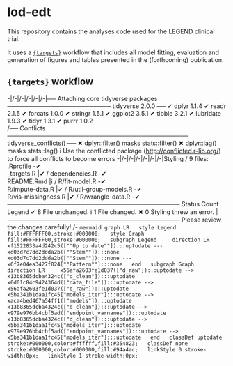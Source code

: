 
<!-- README.md is generated from README.Rmd. Please edit that file -->

# lod-edt

<!-- badges: start -->
<!-- badges: end -->

This repository contains the analyses code used for the LEGEND clinical
trial.

It uses a [`{targets}`](https://books.ropensci.org/targets/) workflow
that includes all model fitting, evaluation and generation of figures
and tables presented in the (forthcoming) publication.

## `{targets}` workflow

-\|/-\|/-\|/-\|/-\|/-\|── Attaching core tidyverse packages
──────────────────────── tidyverse 2.0.0 ── ✔ dplyr 1.1.4 ✔ readr 2.1.5
✔ forcats 1.0.0 ✔ stringr 1.5.1 ✔ ggplot2 3.5.1 ✔ tibble 3.2.1 ✔
lubridate 1.9.3 ✔ tidyr 1.3.1 ✔ purrr 1.0.2  
/── Conflicts ──────────────────────────────────────────
tidyverse_conflicts() ── ✖ dplyr::filter() masks stats::filter() ✖
dplyr::lag() masks stats::lag() ℹ Use the conflicted package
(<http://conflicted.r-lib.org/>) to force all conflicts to become errors
-\|/-\|/-\|/-\|/-\|/-\|/-\|Styling / 9 files: .Rprofile -✔  
\_targets.R \|✔ / dependencies.R -✔  
README.Rmd \|ℹ / R/fit-model.R -✔  
R/impute-data.R \|✔ / R/util-group-models.R -✔  
R/vis-missingness.R \|✔ / R/wrangle-data.R -✔  
──────────────────────────────────────── Status Count Legend ✔ 8 File
unchanged. ℹ 1 File changed. ✖ 0 Styling threw an error.
\|──────────────────────────────────────── Please review the changes
carefully!
/- `mermaid graph LR   style Legend fill:#FFFFFF00,stroke:#000000;   style Graph fill:#FFFFFF00,stroke:#000000;   subgraph Legend     direction LR     xf1522833a4d242c5([""Up to date""]):::uptodate --- xd03d7c7dd2ddda2b([""Stem""]):::none     xd03d7c7dd2ddda2b([""Stem""]):::none --- x6f7e04ea3427f824[""Pattern""]:::none   end   subgraph Graph     direction LR     x56afa2603fe1d037(["d_raw"]):::uptodate --> x13b8365dcba4324c(["d_clean"]):::uptodate     x0d01c84c9424364d(["data_file"]):::uptodate --> x56afa2603fe1d037(["d_raw"]):::uptodate     x5ba341b1daa1fc45["models_iter"]:::uptodate --> xaca4bed467a54ff1(["models"]):::uptodate     x13b8365dcba4324c(["d_clean"]):::uptodate --> x979e976bb4cbf5ad(["endpoint_varnames"]):::uptodate     x13b8365dcba4324c(["d_clean"]):::uptodate --> x5ba341b1daa1fc45["models_iter"]:::uptodate     x979e976bb4cbf5ad(["endpoint_varnames"]):::uptodate --> x5ba341b1daa1fc45["models_iter"]:::uptodate   end   classDef uptodate stroke:#000000,color:#ffffff,fill:#354823;   classDef none stroke:#000000,color:#000000,fill:#94a4ac;   linkStyle 0 stroke-width:0px;   linkStyle 1 stroke-width:0px;`
